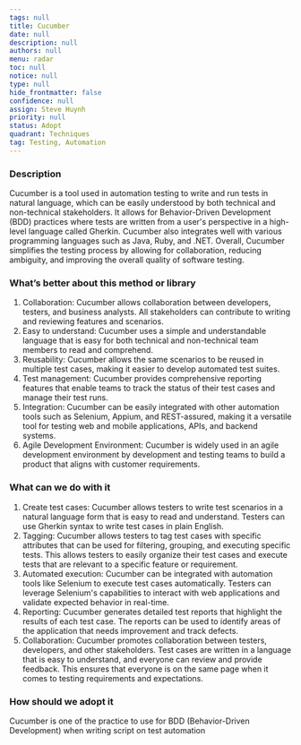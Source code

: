 ```yaml
---
tags: null
title: Cucumber
date: null
description: null
authors: null
menu: radar
toc: null
notice: null
type: null
hide_frontmatter: false
confidence: null
assign: Steve Huynh
priority: null
status: Adopt
quadrant: Techniques
tag: Testing, Automation
---
```


<!-- table_of_contents 9338fec0-67b5-4c02-b32c-0e5ce903674c -->

### Description

Cucumber is a tool used in automation testing to write and run tests in natural language, which can be easily understood by both technical and non-technical stakeholders. It allows for Behavior-Driven Development (BDD) practices where tests are written from a user's perspective in a high-level language called Gherkin. Cucumber also integrates well with various programming languages such as Java, Ruby, and .NET. Overall, Cucumber simplifies the testing process by allowing for collaboration, reducing ambiguity, and improving the overall quality of software testing.

### What’s better about this method or library

1. Collaboration: Cucumber allows collaboration between developers, testers, and business analysts. All stakeholders can contribute to writing and reviewing features and scenarios.
1. Easy to understand: Cucumber uses a simple and understandable language that is easy for both technical and non-technical team members to read and comprehend.
1. Reusability: Cucumber allows the same scenarios to be reused in multiple test cases, making it easier to develop automated test suites.
1. Test management: Cucumber provides comprehensive reporting features that enable teams to track the status of their test cases and manage their test runs.
1. Integration: Cucumber can be easily integrated with other automation tools such as Selenium, Appium, and REST-assured, making it a versatile tool for testing web and mobile applications, APIs, and backend systems.
1. Agile Development Environment: Cucumber is widely used in an agile development environment by development and testing teams to build a product that aligns with customer requirements.

### What can we do with it

1. Create test cases: Cucumber allows testers to write test scenarios in a natural language form that is easy to read and understand. Testers can use Gherkin syntax to write test cases in plain English.
1. Tagging: Cucumber allows testers to tag test cases with specific attributes that can be used for filtering, grouping, and executing specific tests. This allows testers to easily organize their test cases and execute tests that are relevant to a specific feature or requirement.
1. Automated execution: Cucumber can be integrated with automation tools like Selenium to execute test cases automatically. Testers can leverage Selenium's capabilities to interact with web applications and validate expected behavior in real-time.
1. Reporting: Cucumber generates detailed test reports that highlight the results of each test case. The reports can be used to identify areas of the application that needs improvement and track defects.
1. Collaboration: Cucumber promotes collaboration between testers, developers, and other stakeholders. Test cases are written in a language that is easy to understand, and everyone can review and provide feedback. This ensures that everyone is on the same page when it comes to testing requirements and expectations.

### How should we adopt it

Cucumber is one of the practice to use for BDD (Behavior-Driven Development) when writing script on test automation

<!-- child_database ecbe841e-280d-4ec2-9fc4-6c0483103e92 -->

